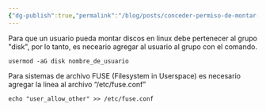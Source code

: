 ```yaml
---
{"dg-publish":true,"permalink":"/blog/posts/conceder-permiso-de-montar-discos-a-otro-usuario/","dgPassFrontmatter":true}
---
```


Para que un usuario pueda montar discos en linux debe pertenecer al grupo "disk", por lo tanto, es neceario agregar al usuario al grupo con el comando.
```
usermod -aG disk nombre_de_usuario
```
Para sistemas de archivo FUSE \(Filesystem in Userspace\) es necesario agregar la linea al archivo  “/etc/fuse.conf”
```
echo "user_allow_other" >> /etc/fuse.conf
```
